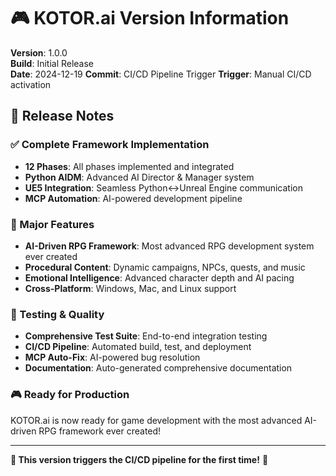 # 🎮 KOTOR.ai Version Information

**Version**: 1.0.0  
**Build**: Initial Release  
**Date**: 2024-12-19
**Commit**: CI/CD Pipeline Trigger
**Trigger**: Manual CI/CD activation

## 🚀 Release Notes

### ✅ Complete Framework Implementation
- **12 Phases**: All phases implemented and integrated
- **Python AIDM**: Advanced AI Director & Manager system
- **UE5 Integration**: Seamless Python↔Unreal Engine communication
- **MCP Automation**: AI-powered development pipeline

### 🎯 Major Features
- **AI-Driven RPG Framework**: Most advanced RPG development system ever created
- **Procedural Content**: Dynamic campaigns, NPCs, quests, and music
- **Emotional Intelligence**: Advanced character depth and AI pacing
- **Cross-Platform**: Windows, Mac, and Linux support

### 🧪 Testing & Quality
- **Comprehensive Test Suite**: End-to-end integration testing
- **CI/CD Pipeline**: Automated build, test, and deployment
- **MCP Auto-Fix**: AI-powered bug resolution
- **Documentation**: Auto-generated comprehensive documentation

### 🎮 Ready for Production
KOTOR.ai is now ready for game development with the most advanced AI-driven RPG framework ever created!

---

**🎯 This version triggers the CI/CD pipeline for the first time!** 🚀
